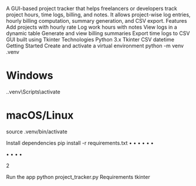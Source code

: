 A GUI-based project tracker that helps freelancers or developers track project hours, time logs, billing, and
notes. It allows project-wise log entries, hourly billing computation, summary generation, and CSV export.
Features
Add projects with hourly rate
Log work hours with notes
View logs in a dynamic table
Generate and view billing summaries
Export time logs to CSV
GUI built using Tkinter
Technologies
Python 3.x
Tkinter
CSV
datetime
Getting Started
Create and activate a virtual environment
python -m venv .venv
# Windows
.\.venv\Scripts\activate
# macOS/Linux
source .venv/bin/activate

Install dependencies
pip install -r requirements.txt
•
•
•
•
•
•

•
•
•
•

2

Run the app
python project_tracker.py
Requirements
tkinter
